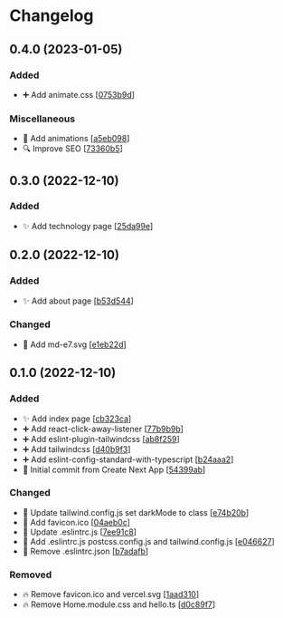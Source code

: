 # Changelog

<a name="0.4.0"></a>
## 0.4.0 (2023-01-05)

### Added

- ➕ Add animate.css [[0753b9d](https://github.com/Md-E7/md-portfolio/commit/0753b9d82f9a00e9de84509da418481ccaa3cb2b)]

### Miscellaneous

- 💫 Add animations [[a5eb098](https://github.com/Md-E7/md-portfolio/commit/a5eb098ccda76a876632d53d09c4c08341c79c5a)]
- 🔍 Improve SEO [[73360b5](https://github.com/Md-E7/md-portfolio/commit/73360b5564e9566daf164ce429bf6a48db2a2018)]


<a name="0.3.0"></a>
## 0.3.0 (2022-12-10)

### Added

- ✨ Add technology page [[25da99e](https://github.com/Md-E7/md-portfolio/commit/25da99eb93de8ddb80ecfd33cb581877c3124854)]


<a name="0.2.0"></a>
## 0.2.0 (2022-12-10)

### Added

- ✨ Add about page [[b53d544](https://github.com/Md-E7/md-portfolio/commit/b53d5443ecff0e8dcb3057889344c18e422eca40)]

### Changed

- 🍱 Add md-e7.svg [[e1eb22d](https://github.com/Md-E7/md-portfolio/commit/e1eb22dc511a52b75a45062ae16fca9349c57abc)]


<a name="0.1.0"></a>
## 0.1.0 (2022-12-10)

### Added

- ✨ Add index page [[cb323ca](https://github.com/Md-E7/md-portfolio/commit/cb323ca0e3f3e967d8d29245e2f51de72be22a14)]
- ➕ Add react-click-away-listener [[77b9b9b](https://github.com/Md-E7/md-portfolio/commit/77b9b9bd42e660e162a75354fa99027c818f4b97)]
- ➕ Add eslint-plugin-tailwindcss [[ab8f259](https://github.com/Md-E7/md-portfolio/commit/ab8f25973be528f13ed6c061998df80beb342e5c)]
- ➕ Add tailwindcss [[d40b9f3](https://github.com/Md-E7/md-portfolio/commit/d40b9f3267ef0af8efadf2f00a6bc345324bb67a)]
- ➕ Add eslint-config-standard-with-typescript [[b24aaa2](https://github.com/Md-E7/md-portfolio/commit/b24aaa21e233f1ea0ae2ea4064187603dbda385b)]
- 🎉 Initial commit from Create Next App [[54399ab](https://github.com/Md-E7/md-portfolio/commit/54399abe7d0e3e5dd2685215da7cad5ec6890d95)]

### Changed

- 🔧 Update tailwind.config.js set darkMode to class [[e74b20b](https://github.com/Md-E7/md-portfolio/commit/e74b20b636eae2be8dd13f3d694a283f44e658e5)]
- 🍱 Add favicon.ico [[04aeb0c](https://github.com/Md-E7/md-portfolio/commit/04aeb0cd20979cbd438654115731b33936329952)]
- 🔧 Update .eslintrc.js [[7ee91c8](https://github.com/Md-E7/md-portfolio/commit/7ee91c8bc7b56ab8ad0f6cecdb94c8acd936ffbd)]
- 🔧 Add .eslintrc.js postcss.config.js and tailwind.config.js [[e046627](https://github.com/Md-E7/md-portfolio/commit/e04662780d91f6713e1e03cb8b1e949dc8765f65)]
- 🔧 Remove .eslintrc.json [[b7adafb](https://github.com/Md-E7/md-portfolio/commit/b7adafbe7176850e77f0f4003de9b7104e6e974a)]

### Removed

- 🔥 Remove favicon.ico and vercel.svg [[1aad310](https://github.com/Md-E7/md-portfolio/commit/1aad3106fc7acab8072078effa1cc2bc572989f9)]
- 🔥 Remove Home.module.css and hello.ts [[d0c89f7](https://github.com/Md-E7/md-portfolio/commit/d0c89f7b44ce2886cba65a4a2a85485fa2daa81d)]


